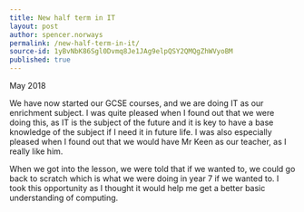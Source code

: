 ```yaml
---
title: New half term in IT
layout: post
author: spencer.norways
permalink: /new-half-term-in-it/
source-id: 1yBvNbK86Sgl0Dvmq8Je1JAg9elpQSY2QMQgZhWVyoBM
published: true
---
```

May 2018

We have now started our GCSE courses, and we are doing IT as our enrichment subject. I was quite pleased when I found out that we were doing this, as IT is the subject of the future and it is key to have a base knowledge of the subject if I need it in future life. I was also especially pleased when I found out that  we would have Mr Keen as our teacher, as I really like him.

When we got into the lesson, we were told that if we wanted to, we could go back to scratch which is what we were doing in year 7 if we wanted to. I took this opportunity as I thought it would help me get a better basic understanding of computing. 

